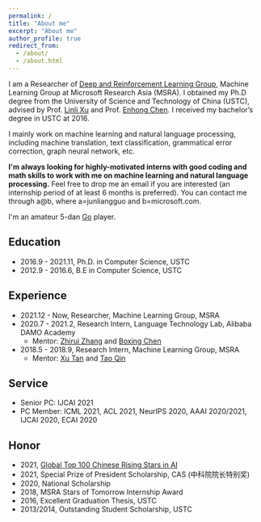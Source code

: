```yaml
---
permalink: /
title: "About me"
excerpt: "About me"
author_profile: true
redirect_from: 
  - /about/
  - /about.html
---
```


I am a Researcher of [Deep and Reinforcement Learning Group](https://www.microsoft.com/en-us/research/group/deep-and-reinforcement-learning-group/), Machine Learning Group at Microsoft Research Asia (MSRA). I obtained my Ph.D degree from the University of Science and Technology of China (USTC), advised by Prof. [Linli Xu](http://staff.ustc.edu.cn/~linlixu/) and Prof. [Enhong Chen](http://staff.ustc.edu.cn/~cheneh/). I received my bachelor’s degree in USTC at 2016.

I mainly work on machine learning and natural language processing, including machine translation, text classification, grammatical error correction, graph neural network, etc. 

**I'm always looking for highly-motivated interns with good coding and math skills to work with me on machine learning and natural language processing.** Feel free to drop me an email if you are interested (an internship period of at least 6 months is preferred). You can contact me through a@b, where a=junliangguo and b=microsoft.com.

I'm an amateur 5-dan [Go](https://en.wikipedia.org/wiki/Go_(game)) player.

Education
------
+ 2016.9 - 2021.11, Ph.D. in Computer Science, USTC 
+ 2012.9 - 2016.6, B.E in Computer Science, USTC

Experience
------
+ 2021.12 - Now, Researcher, Machine Learning Group, MSRA
+ 2020.7 - 2021.2, Research Intern, Language Technology Lab, Alibaba DAMO Academy
  - Mentor: [Zhirui Zhang](https://zrustc.github.io/) and [Boxing Chen](https://sites.google.com/site/chenboxing/)
+ 2018.5 - 2018.9, Research Intern, Machine Learning Group, MSRA
  - Mentor: [Xu Tan](https://www.microsoft.com/en-us/research/people/xuta/) and [Tao Qin](https://www.microsoft.com/en-us/research/people/taoqin/)

Service
------
+ Senior PC: IJCAI 2021
+ PC Member: ICML 2021, ACL 2021, NeurIPS 2020, AAAI 2020/2021, IJCAI 2020, ECAI 2020

Honor
------
+ 2021, [Global Top 100 Chinese Rising Stars in AI](https://mp.weixin.qq.com/s?__biz=MzA4NzQ5MTA2NA==&mid=2653639431&idx=1&sn=25b6368c1954419b9090840347d9a27d&chksm=8be75b90bc90d286a5af3ef8e610e822d705dc3cf4382b45e3f14489f3e7ec4fd8c95ed0eceb&mpshare=1&scene=1&srcid=0511Xm4oHijiwDv4KcEghbUb&sharer_sharetime=1620736827133&sharer_shareid=e7616cf89ef404bec7438fbb68255a36&exportkey=AWkwb%2Bl1uPnVzL%2BWNpEDdQs%3D&pass_ticket=J5s4nMQkkBSwxlh5020501MatRGxky%2FfIk2qGEFIZdbRUco4XDC7G6xA1uyrMTBO&wx_header=0#rd)
+ 2021, Special Prize of President Scholarship, CAS (中科院院长特别奖)
+ 2020, National Scholarship
+ 2018, MSRA Stars of Tomorrow Internship Award
+ 2016, Excellent Graduation Thesis, USTC
+ 2013/2014, Outstanding Student Scholarship, USTC


<script type="text/javascript" id="clustrmaps" src="//cdn.clustrmaps.com/map_v2.js?cl=ffffff&w=300&t=m&d=XXivmJ7W3pK8fcpDvYYMJ2ZU66fcrCJzM7k7DxGEce8"></script>
